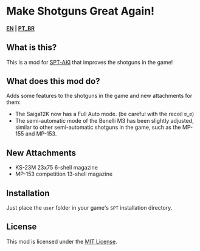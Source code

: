 # Make Shotguns Great Again!

#### [EN](README.md) | [PT_BR](README_BR.md)

## What is this?

This is a mod for [SPT-AKI](https://www.sp-tarkov.com "The main goal of the project is to provide a separate offline single-player experience with ready-to-use progression for the official BSG client. Now you can play Escape From Tarkov while waiting for their servers to come back online, while you're disconnected from the Internet, or if you need to take a break from cheaters.") that improves the shotguns in the game!

## What does this mod do?

Adds some features to the shotguns in the game and new attachments for them:

- The Saiga12K now has a Full Auto mode. (be careful with the recoil ಠ_ಠ)
- The semi-automatic mode of the Benelli M3 has been slightly adjusted, similar to other semi-automatic shotguns in the game, such as the MP-155 and MP-153.

## New Attachments

- KS-23M 23x75 6-shell magazine
- MP-153 competition 13-shell magazine

## Installation

Just place the `user` folder in your game's `SPT` installation directory.

## License

This mod is licensed under the [MIT License](LICENSE).
